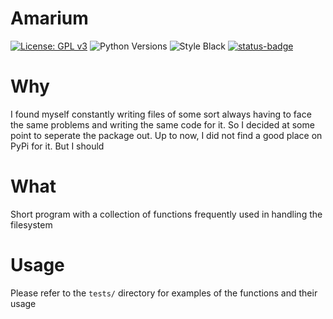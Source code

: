 # Amarium

[![License: GPL v3](https://img.shields.io/badge/License-GPL_v3-blue.svg)](https://www.gnu.org/licenses/gpl-3.0)
![Python Versions](https://img.shields.io/badge/python-3.9%20%7C%203.10%20%7C%203.11%20%7C-blue) 
![Style Black](https://warehouse-camo.ingress.cmh1.psfhosted.org/fbfdc7754183ecf079bc71ddeabaf88f6cbc5c00/68747470733a2f2f696d672e736869656c64732e696f2f62616467652f636f64652532307374796c652d626c61636b2d3030303030302e737667) 
[![status-badge](https://ci.codeberg.org/api/badges/cap_jmk/amarium/status.svg)](https://ci.codeberg.org/cap_jmk/amarium)

# Why 
I found myself constantly writing files of some sort always having to face the same problems and writing the same code for it. So I decided at some point to seperate the package out. Up to now, I did not find a good place on PyPi for it. But I should 

# What 

Short program with a collection of functions frequently used in handling the filesystem

# Usage 

Please refer to the `tests/` directory for examples of the functions and their usage 

